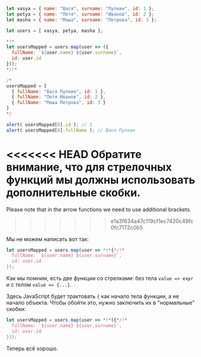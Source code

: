
```js run no-beautify
let vasya = { name: "Вася", surname: "Пупкин", id: 1 };
let petya = { name: "Петя", surname: "Иванов", id: 2 };
let masha = { name: "Маша", surname: "Петрова", id: 3 };

let users = [ vasya, petya, masha ];

*!*
let usersMapped = users.map(user => ({
  fullName: `${user.name} ${user.surname}`,
  id: user.id
}));
*/!*

/*
usersMapped = [
  { fullName: "Вася Пупкин", id: 1 },
  { fullName: "Петя Иванов", id: 2 },
  { fullName: "Маша Петрова", id: 3 }
]
*/

alert( usersMapped[0].id ); // 1
alert( usersMapped[0].fullName ); // Вася Пупкин
```

<<<<<<< HEAD
Обратите внимание, что для стрелочных функций мы должны использовать дополнительные скобки.
=======
Please note that in the arrow functions we need to use additional brackets. 
>>>>>>> e1a3f634a47c119cf1ec7420c49fc0fc7172c0b5

Мы не можем написать вот так:
```js
let usersMapped = users.map(user => *!*{*/!*
  fullName: `${user.name} ${user.surname}`,
  id: user.id
});
```

Как мы помним, есть две функции со стрелками: без тела `value => expr` и с телом `value => {...}`.

Здесь JavaScript будет трактовать `{` как начало тела функции, а не начало объекта. Чтобы обойти это, нужно заключить их в "нормальные" скобки:

```js
let usersMapped = users.map(user => *!*({*/!*
  fullName: `${user.name} ${user.surname}`,
  id: user.id
}));
```

Теперь всё хорошо.


